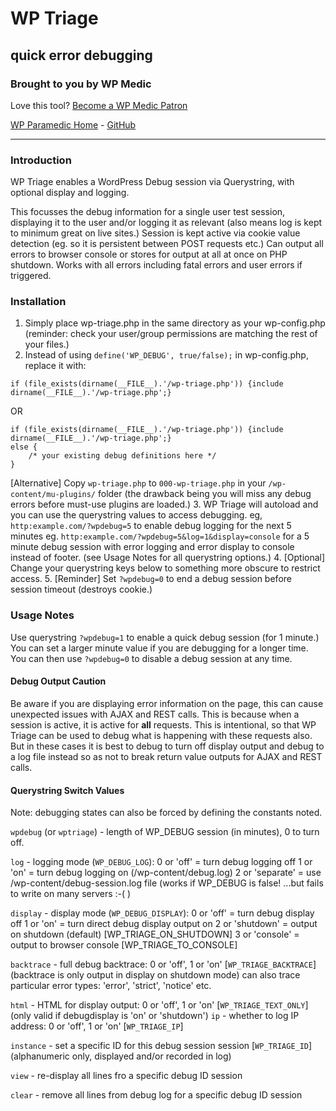 # WP Triage

## quick error debugging

### Brought to you by WP Medic
Love this tool? [Become a WP Medic Patron](https://patreon.com/wpmedic)

[WP Paramedic Home](https://wpmedic.tech/wp-triage/) - [GitHub](https://github.com/majick777/wp-triage/)

***

### Introduction

WP Triage enables a WordPress Debug session via Querystring, with optional display and logging.

This focusses the debug information for a single user test session, displaying it to the user and/or logging it as relevant (also means log is kept to minimum great on live sites.) Session
is kept active via cookie value detection (eg. so it is persistent between POST requests etc.) Can output all errors to browser console or stores for output at all at once on PHP shutdown.
Works with all errors including fatal errors and user errors if triggered.


### Installation

1. Simply place wp-triage.php in the same directory as your wp-config.php
(reminder: check your user/group permissions are matching the rest of your files.)
2. Instead of using `define('WP_DEBUG', true/false);` in wp-config.php, replace it with:

```
if (file_exists(dirname(__FILE__).'/wp-triage.php')) {include dirname(__FILE__).'/wp-triage.php';}
```
OR
```
if (file_exists(dirname(__FILE__).'/wp-triage.php')) {include dirname(__FILE__).'/wp-triage.php';}
else {
	/* your existing debug definitions here */
}
```
[Alternative] Copy `wp-triage.php` to `000-wp-triage.php` in your `/wp-content/mu-plugins/` folder
(the drawback being you will miss any debug errors before must-use plugins are loaded.)
3. WP Triage will autoload and you can use the querystring values to access debugging.
eg, `http:example.com/?wpdebug=5`
to enable debug logging for the next 5 minutes
eg. `http:example.com/?wpdebug=5&log=1&display=console`
for a 5 minute debug session with error logging and error display to console instead of footer.
(see Usage Notes for all querystring options.)
4. [Optional] Change your querystring keys below to something more obscure to restrict access.
5. [Reminder] Set `?wpdebug=0` to end a debug session before session timeout (destroys cookie.)


### Usage Notes

Use querystring `?wpdebug=1` to enable a quick debug session (for 1 minute.)
You can set a larger minute value if you are debugging for a longer time.
You can then use `?wpdebug=0` to disable a debug session at any time.

#### Debug Output Caution

Be aware if you are displaying error information on the page, this can cause unexpected issues with AJAX and REST calls. This is because when a session is active, it is active for **all** requests. This is intentional, so that WP Triage can be used to debug what is happening with these requests also. But in these cases it is best to debug to turn off display output and debug to a log file instead so as not to break return value outputs for AJAX and REST calls.

#### Querystring Switch Values

Note: debugging states can also be forced by defining the constants noted.

`wpdebug` (or `wptriage`) - length of WP_DEBUG session (in minutes), 0 to turn off.

`log` - logging mode (`WP_DEBUG_LOG`):
	0 or 'off' = turn debug logging off
	1 or 'on' = turn debug logging on (/wp-content/debug.log)
	2 or 'separate' = use /wp-content/debug-session.log file
	(works if WP_DEBUG is false! ...but fails to write on many servers :-( )

`display` - display mode (`WP_DEBUG_DISPLAY`):
	0 or 'off' = turn debug display off
	1 or 'on' = turn direct debug display output on
	2 or 'shutdown' = output on shutdown (default) [WP_TRIAGE_ON_SHUTDOWN]
	3 or 'console' = output to browser console [WP_TRIAGE_TO_CONSOLE]

`backtrace` - full debug backtrace: 0 or 'off', 1 or 'on' [`WP_TRIAGE_BACKTRACE`]
	(backtrace is only output in display on shutdown mode)
	can also trace particular error types: 'error', 'strict', 'notice' etc.

`html` - HTML for display output: 0 or 'off', 1 or 'on' [`WP_TRIAGE_TEXT_ONLY`]
			(only valid if debugdisplay is 'on' or 'shutdown')
`ip` - whether to log IP address: 0 or 'off', 1 or 'on' [`WP_TRIAGE_IP`]

`instance` - set a specific ID for this debug session session [`WP_TRIAGE_ID`]
	(alphanumeric only, displayed and/or recorded in log)

`view` - re-display all lines fro a specific debug ID session

`clear` - remove all lines from debug log for a specific debug ID session

